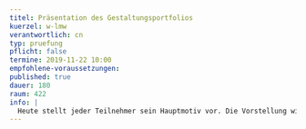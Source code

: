 ```yaml
---
titel: Präsentation des Gestaltungsportfolios
kuerzel: w-lmw
verantwortlich: cn
typ: pruefung
pflicht: false
termine: 2019-11-22 10:00
empfohlene-voraussetzungen:
published: true
dauer: 180
raum: 422
info: | 
  Heute stellt jeder Teilnehmer sein Hauptmotiv vor. Die Vorstellung wird mit bewertet. 
---
```

